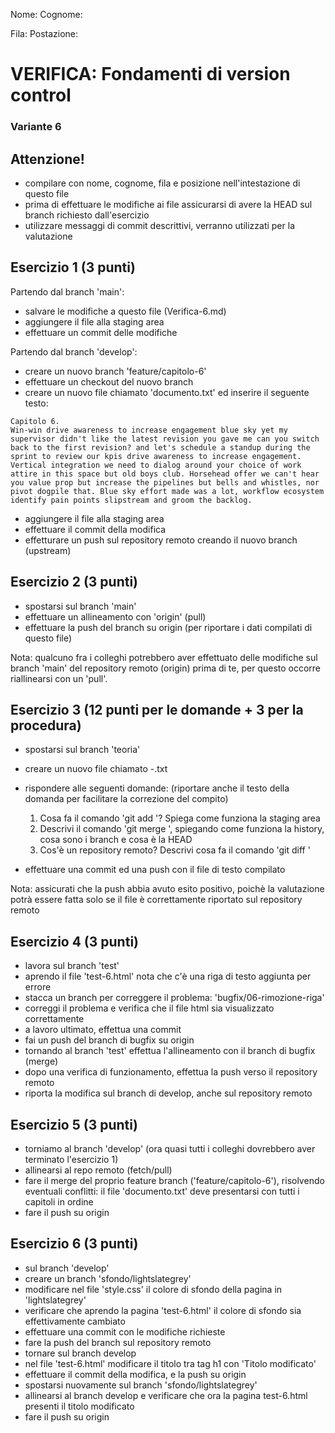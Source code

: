 Nome:
Cognome:

Fila:
Postazione:


# VERIFICA: Fondamenti di version control
### Variante 6

## Attenzione!
- compilare con nome, cognome, fila e posizione nell'intestazione di questo file
- prima di effettuare le modifiche ai file assicurarsi di avere la HEAD sul branch richiesto dall'esercizio
- utilizzare messaggi di commit descrittivi, verranno utilizzati per la valutazione



## Esercizio 1 (3 punti)
Partendo dal branch 'main':
- salvare le modifiche a questo file (Verifica-6.md)
- aggiungere il file alla staging area
- effettuare un commit delle modifiche

Partendo dal branch 'develop':
- creare un nuovo branch 'feature/capitolo-6'
- effettuare un checkout del nuovo branch
- creare un nuovo file chiamato 'documento.txt' ed inserire il seguente testo:

```
Capitolo 6.
Win-win drive awareness to increase engagement blue sky yet my supervisor didn't like the latest revision you gave me can you switch back to the first revision? and let's schedule a standup during the sprint to review our kpis drive awareness to increase engagement. Vertical integration we need to dialog around your choice of work attire in this space but old boys club. Horsehead offer we can't hear you value prop but increase the pipelines but bells and whistles, nor pivot dogpile that. Blue sky effort made was a lot, workflow ecosystem identify pain points slipstream and groom the backlog. 
```

- aggiungere il file alla staging area
- effettuare il commit della modifica
- effetturare un push sul repository remoto creando il nuovo branch (upstream)

## Esercizio 2 (3 punti)
- spostarsi sul branch 'main'
- effettuare un allineamento con 'origin' (pull)
- effettuare la push del branch su origin (per riportare i dati compilati di questo file)

Nota: qualcuno fra i colleghi potrebbero aver effettuato delle modifiche sul branch 'main' del repository remoto (origin) prima di te, per questo occorre riallinearsi con un 'pull'.

## Esercizio 3 (12 punti per le domande + 3 per la procedura)
- spostarsi sul branch 'teoria'
- creare un nuovo file chiamato <nome>-<cognome>.txt
- rispondere alle seguenti domande: (riportare anche il testo della domanda per facilitare la correzione del compito)

    1. Cosa fa il comando 'git add <file>'? Spiega come funziona la staging area
    2. Descrivi il comando 'git merge <branch>', spiegando come funziona la history, cosa sono i branch e cosa è la HEAD
    3. Cos'è un repository remoto? Descrivi cosa fa il comando 'git diff <branch>'

- effettuare una commit ed una push con il file di testo compilato

Nota: assicurati che la push abbia avuto esito positivo, poichè la valutazione potrà essere fatta solo se il file è correttamente riportato sul repository remoto

## Esercizio 4 (3 punti)
- lavora sul branch 'test'
- aprendo il file 'test-6.html' nota che c'è una riga di testo aggiunta per errore
- stacca un branch per correggere il problema: 'bugfix/06-rimozione-riga'
- correggi il problema e verifica che il file html sia visualizzato correttamente
- a lavoro ultimato, effettua una commit
- fai un push del branch di bugfix su origin
- tornando al branch 'test' effettua l'allineamento con il branch di bugfix (merge)
- dopo una verifica di funzionamento, effettua la push verso il repository remoto
- riporta la modifica sul branch di develop, anche sul repository remoto

## Esercizio 5 (3 punti)
- torniamo al branch 'develop' (ora quasi tutti i colleghi dovrebbero aver terminato l'esercizio 1)
- allinearsi al repo remoto (fetch/pull)
- fare il merge del proprio feature branch ('feature/capitolo-6'), risolvendo eventuali conflitti: il file 'documento.txt' deve presentarsi con tutti i capitoli in ordine
- fare il push su origin

## Esercizio 6 (3 punti)
- sul branch 'develop'
- creare un branch 'sfondo/lightslategrey'
- modificare nel file 'style.css' il colore di sfondo della pagina in 'lightslategrey'
- verificare che aprendo la pagina 'test-6.html' il colore di sfondo sia effettivamente cambiato
- effettuare una commit con le modifiche richieste
- fare la push del branch sul repository remoto
- tornare sul branch develop
- nel file 'test-6.html' modificare il titolo tra tag h1 con 'Titolo modificato'
- effettuare il commit della modifica, e la push su origin
- spostarsi nuovamente sul branch 'sfondo/lightslategrey'
- allinearsi al branch develop e verificare che ora la pagina test-6.html presenti il titolo modificato
- fare il push su origin

